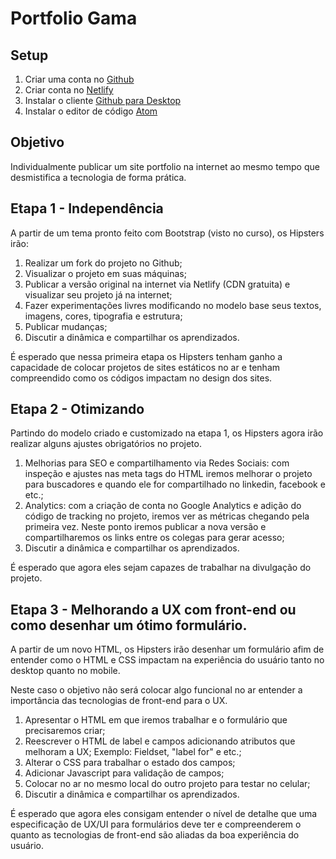 # Portfolio Gama

## Setup

1. Criar uma conta no [Github](www.github.com)
2. Criar conta no [Netlify](https://www.netlify.com/)
3. Instalar o cliente [Github para Desktop](https://desktop.github.com/)
4. Instalar o editor de código [Atom](https://atom.io/)

## Objetivo
Individualmente publicar um site portfolio na internet ao mesmo tempo que desmistifica a tecnologia de forma prática.

## Etapa 1 - Independência

A partir de um tema pronto feito com Bootstrap (visto no curso), os Hipsters irão:

1. Realizar um fork do projeto no Github;
2. Visualizar o projeto em suas máquinas;
3. Publicar a versão original na internet via Netlify (CDN gratuita) e visualizar seu projeto já na internet;
4. Fazer experimentações livres modificando no modelo base seus textos, imagens, cores, tipografia e estrutura;
5. Publicar mudanças;
6. Discutir a dinâmica e compartilhar os aprendizados.

É esperado que nessa primeira etapa os Hipsters tenham ganho a capacidade de colocar projetos de sites estáticos no ar e tenham compreendido como os códigos impactam no design dos sites.

## Etapa 2 - Otimizando

Partindo do modelo criado e customizado na etapa 1, os Hipsters agora irão realizar alguns ajustes obrigatórios no projeto.

1. Melhorias para SEO e compartilhamento via Redes Sociais: com inspeção e ajustes nas meta tags do HTML iremos melhorar o projeto para buscadores e quando ele for compartilhado no linkedin, facebook e etc.;
2. Analytics: com a criação de conta no Google Analytics e adição do código de tracking no projeto, iremos ver as métricas chegando pela primeira vez. Neste ponto iremos publicar a nova versão e compartilharemos os links entre os colegas para gerar acesso;
3. Discutir a dinâmica e compartilhar os aprendizados.

É esperado que agora eles sejam capazes de trabalhar na divulgação do projeto.

## Etapa 3 - Melhorando a UX com front-end ou como desenhar um ótimo formulário.

A partir de um novo HTML, os Hipsters irão desenhar um formulário afim de entender como o HTML e CSS impactam na experiência do usuário tanto no desktop quanto no mobile.

Neste caso o objetivo não será colocar algo funcional no ar entender a importância das tecnologias de front-end para o UX.

1. Apresentar o HTML em que iremos trabalhar e o formulário que precisaremos criar;
2. Reescrever o HTML de label e campos adicionando atributos que melhoram a UX; Exemplo: Fieldset, "label for" e etc.;
3. Alterar o CSS para trabalhar o estado dos campos;
4. Adicionar Javascript para validação de campos;
5. Colocar no ar no mesmo local do outro projeto para testar no celular;
6. Discutir a dinâmica e compartilhar os aprendizados.

É esperado que agora eles consigam entender o nível de detalhe que uma especificação de UX/UI para formulários deve ter e compreenderem o quanto as tecnologias de front-end são aliadas da boa experiência do usuário.
